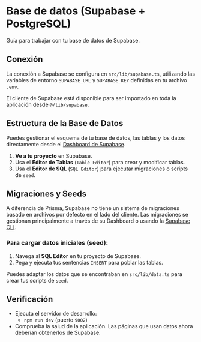 # Base de datos (Supabase + PostgreSQL)

Guía para trabajar con tu base de datos de Supabase.

## Conexión

La conexión a Supabase se configura en `src/lib/supabase.ts`, utilizando las variables de entorno `SUPABASE_URL` y `SUPABASE_KEY` definidas en tu archivo `.env`.

El cliente de Supabase está disponible para ser importado en toda la aplicación desde `@/lib/supabase`.

## Estructura de la Base de Datos

Puedes gestionar el esquema de tu base de datos, las tablas y los datos directamente desde el [Dashboard de Supabase](https://app.supabase.com).

1.  **Ve a tu proyecto** en Supabase.
2.  Usa el **Editor de Tablas** (`Table Editor`) para crear y modificar tablas.
3.  Usa el **Editor de SQL** (`SQL Editor`) para ejecutar migraciones o scripts de `seed`.

## Migraciones y Seeds

A diferencia de Prisma, Supabase no tiene un sistema de migraciones basado en archivos por defecto en el lado del cliente. Las migraciones se gestionan principalmente a través de su Dashboard o usando la [Supabase CLI](https://supabase.com/docs/guides/cli).

### Para cargar datos iniciales (seed):

1.  Navega al **SQL Editor** en tu proyecto de Supabase.
2.  Pega y ejecuta tus sentencias `INSERT` para poblar las tablas.

Puedes adaptar los datos que se encontraban en `src/lib/data.ts` para crear tus scripts de `seed`.

## Verificación

- Ejecuta el servidor de desarrollo:
  - `npm run dev` (puerto `9002`)
- Comprueba la salud de la aplicación. Las páginas que usan datos ahora deberían obtenerlos de Supabase.
